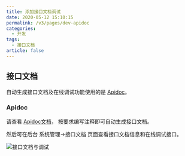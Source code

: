 ```yaml
---
title: 添加接口文档调试
date: 2020-05-12 15:10:15
permalink: /v3/pages/dev-apidoc
categories: 
  - 开发
tags: 
  - 接口文档
article: false
---
```


## 接口文档

自动生成接口文档及在线调试功能使用的是 [Apidoc](https://gitee.com/hg-code/apidoc-php)。  

### Apidoc

请查看 [Apidoc文档](https://gitee.com/hg-code/apidoc-php)， 按要求编写注释即可自动生成接口文档。  

然后可在后台 系统管理->接口文档 页面查看接口文档信息和在线调试接口。

<img :src="$withBase('/img-v3/dev/apidoc.jpg')" alt="接口文档与调试">
